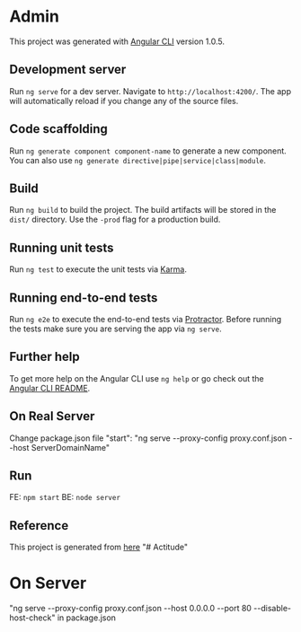 # Admin

This project was generated with [Angular CLI](https://github.com/angular/angular-cli) version 1.0.5.

## Development server

Run `ng serve` for a dev server. Navigate to `http://localhost:4200/`. The app will automatically reload if you change any of the source files.

## Code scaffolding

Run `ng generate component component-name` to generate a new component. You can also use `ng generate directive|pipe|service|class|module`.

## Build

Run `ng build` to build the project. The build artifacts will be stored in the `dist/` directory. Use the `-prod` flag for a production build.

## Running unit tests

Run `ng test` to execute the unit tests via [Karma](https://karma-runner.github.io).

## Running end-to-end tests

Run `ng e2e` to execute the end-to-end tests via [Protractor](http://www.protractortest.org/).
Before running the tests make sure you are serving the app via `ng serve`.

## Further help

To get more help on the Angular CLI use `ng help` or go check out the [Angular CLI README](https://github.com/angular/angular-cli/blob/master/README.md).

## On Real Server
Change package.json file
"start": "ng serve --proxy-config proxy.conf.json --host ServerDomainName"

## Run
FE: `npm start`
BE: `node server`

## Reference
This project is generated from [here](https://github.com/sorakthunly/angular2-express-node-mysql-seed-project)
"# Actitude" 

# On Server
"ng serve --proxy-config proxy.conf.json --host 0.0.0.0 --port 80 --disable-host-check" in package.json

